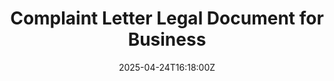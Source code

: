 ---
title: Complaint Letter Legal Document for Business
linkTitle: Complaint Letter Legal Document for Business
date: '2025-04-24T16:18:00Z'
weight: 1
description: No content
draft: false
ref: complaint-letter-legal-document-for-business
---